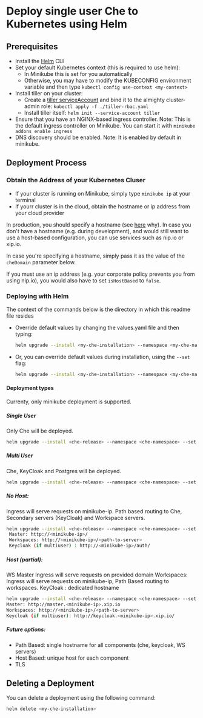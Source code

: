 # Deploy single user Che to Kubernetes using Helm

## Prerequisites
- Install the [Helm](https://github.com/kubernetes/helm/blob/master/docs/install.md) CLI
- Set your default Kubernetes context (this is required to use helm):
  - In Minikube this is set for you automatically
  - Otherwise, you may have to modify the KUBECONFIG environment variable and then type `kubectl config use-context <my-context>`
- Install tiller on your cluster:
  - Create a [tiller serviceAccount](https://github.com/kubernetes/helm/blob/master/docs/rbac.md) and bind it to the almighty cluster-admin role: `kubectl apply -f ./tiller-rbac.yaml`
  - Install tiller itself: `helm init --service-account tiller`
- Ensure that you have an NGINX-based ingress controller. Note: This is the default ingress controller on Minikube. You can start it with `minikube addons enable ingress`
- DNS discovery should be enabled. Note: It is enabled by default in minikube.
## Deployment Process
### Obtain the Address of your Kubernetes Cluser
- If your cluster is running on Minikube, simply type `minikube ip` at your terminal
- If yourr cluster is in the cloud, obtain the hostname or ip address from your cloud provider

In production, you should specify a hostname (see [here](https://github.com/eclipse/che/issues/8694) why). In case you don't have a hostname (e.g. during development), and would still want to use a host-based configuration, you can use services such as nip.io or xip.io.

In case you're specifying a hostname, simply pass it as the value of the `cheDomain` parameter below.

If you must use an ip address (e.g. your corporate policy prevents you from using nip.io), you would also have to set `isHostBased` to `false`.

### Deploying with Helm
The context of the commands below is the directory in which this readme file resides

- Override default values by changing the values.yaml file and then typing:

  ```bash
  helm upgrade --install <my-che-installation> --namespace <my-che-namespace> ./
  ```
- Or, you can override default values during installation, using the `--set` flag:

  ```bash
  helm upgrade --install <my-che-installation> --namespace <my-che-namespace> --set global.cheDomain=<my-hostname> --set cheImage=<my-image> ./
  ```

#### Deployment types
Currenty, only minikube deployment is supported.

##### Single User
Only Che will be deployed.

  ```bash
  helm upgrade --install <che-release> --namespace <che-namespace> --set global.cheDomain=<domain> ./
  ```

##### Multi User
Che, KeyCloak and Postgres will be deployed.

  ```bash
  helm upgrade --install <che-release> --namespace <che-namespace> --set global.multiuser=true --set global.cheDomain=<domain> ./
  ```

##### No Host:
 Ingress will serve requests on minikube-ip.
 Path based routing to Che, Secondary servers (KeyCloak) and Workspace servers.

  ```bash
  helm upgrade --install <che-release> --namespace <che-namespace> --set global.isHostbased=false --set global.cheDomain=<minikube-ip> ./
   Master: http://<minikube-ip>/
   Workspaces: http://<minikube-ip>/<path-to-server>
   Keycloak (if multiuser) : http://<minikube-ip>/auth/
  ```

##### Host (partial):
 WS Master Ingress will serve requests on provided domain
 Workspaces: Ingress will serve requests on minikube-ip, Path Based routing to workspaces.
 KeyCloak : dedicated hostname

   ```bash
   helm upgrade --install <che-release> --namespace <che-namespace> --set global.cheDomain=<minikube-ip>.xip.io ./
   Master: http://master.<minikube-ip>.xip.io
   Workspaces: http://<minikube-ip>/<path-to-server>
   Keycloak (if multiuser): http://keycloak.<minikube-ip>.xip.io/
   ```


##### Future options:
- Path Based: single hostname for all components (che, keycloak, WS servers)
- Host Based: unique host for each component
- TLS

## Deleting a Deployment
You can delete a deployment using the following command:
``` bash
helm delete <my-che-installation>
```
